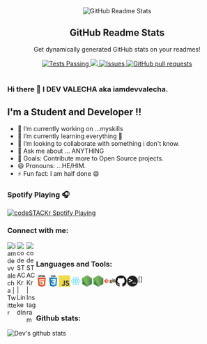 <p align="center">
 <img width="100px" src="https://res.cloudinary.com/iamdevvalecha/image/upload/v1594908242/logo_ccswme.svg" align="center" alt="GitHub Readme Stats" />
 <h2 align="center">GitHub Readme Stats</h2>
 <p align="center">Get dynamically generated GitHub stats on your readmes!</p>
</p>
  <p align="center">
    <a href="https://github.com/iamdevvalecha/github-readme-stats/actions">
      <img alt="Tests Passing" src="https://github.com/iamdevvalecha/github-readme-stats/workflows/Test/badge.svg" />
    </a>
    <a href="https://codecov.io/gh/iamdevvalecha/github-readme-stats">
      <img src="https://codecov.io/gh/iamdevvalecha/github-readme-stats/branch/master/graph/badge.svg" />
    </a>
    <a href="https://github.com/iamdevvalecha/github-readme-stats/issues">
      <img alt="Issues" src="https://img.shields.io/github/issues/iamdevvalecha/github-readme-stats?color=0088ff" />
    </a>
    <a href="https://github.com/iamdevvalecha/github-readme-stats/pulls">
      <img alt="GitHub pull requests" src="https://img.shields.io/github/issues-pr/iamdevvalecha/github-readme-stats?color=0088ff" />
    </a>
    <br />
    <br />
  
 
  
### Hi there 👋 I DEV VALECHA aka iamdevvalecha.


## I'm a Student and Developer !!

- 🔭 I’m currently working on ...myskills
- 🌱 I’m currently learning everything 🤣
- 👯 I’m looking to collaborate with something i don't know.
- 💬 Ask me about ... ANYTHING
- 🥅 Goals: Contribute more to Open Source projects.
- 😄 Pronouns: ...HE/HIM.
- ⚡ Fun fact: I am half done 😄


### Spotify Playing 🎧

[<img src="https://now-playing-codestackr.vercel.app/api/spotify-playing" alt="codeSTACKr Spotify Playing" width="350" />](https://open.spotify.com/user/swyqyimdc12jajde4vpwd2x1b)


### Connect with me:
[<img align="left" alt="iamdevvalecha | Twitter" width="22px" src="https://cdn.jsdelivr.net/npm/simple-icons@v3/icons/twitter.svg" />][twitter]
[<img align="left" alt="codeSTACKr | LinkedIn" width="22px" src="https://cdn.jsdelivr.net/npm/simple-icons@v3/icons/linkedin.svg" />][linkedin]
[<img align="left" alt="codeSTACKr | Instagram" width="22px" src="https://cdn.jsdelivr.net/npm/simple-icons@v3/icons/instagram.svg" />][instagram]

<br />

### Languages and Tools:
[<img align="left" alt="HTML5" width="26px" src="https://raw.githubusercontent.com/github/explore/80688e429a7d4ef2fca1e82350fe8e3517d3494d/topics/html/html.png" />][webdevplaylist]
[<img align="left" alt="CSS3" width="26px" src="https://raw.githubusercontent.com/github/explore/80688e429a7d4ef2fca1e82350fe8e3517d3494d/topics/css/css.png" />][cssplaylist]
[<img align="left" alt="JavaScript" width="26px" src="https://raw.githubusercontent.com/github/explore/80688e429a7d4ef2fca1e82350fe8e3517d3494d/topics/javascript/javascript.png" />]
[<img align="left" alt="React" width="26px" src="https://raw.githubusercontent.com/github/explore/80688e429a7d4ef2fca1e82350fe8e3517d3494d/topics/react/react.png" />][reactplaylist]
[<img align="left" alt="Node.js" width="26px" src="https://raw.githubusercontent.com/github/explore/80688e429a7d4ef2fca1e82350fe8e3517d3494d/topics/nodejs/nodejs.png" />][webdevplaylist]
[<img align="left" alt="Node.js" width="26px" src="https://raw.githubusercontent.com/github/explore/80688e429a7d4ef2fca1e82350fe8e3517d3494d/topics/nodejs/nodejs.png" />][webdevplaylist]
[<img align="left" alt="Git" width="26px" src="https://raw.githubusercontent.com/github/explore/80688e429a7d4ef2fca1e82350fe8e3517d3494d/topics/git/git.png" />][webdevplaylist]
[<img align="left" alt="GitHub" width="26px" src="https://raw.githubusercontent.com/github/explore/78df643247d429f6cc873026c0622819ad797942/topics/github/github.png" />][webdevplaylist]
[<img align="left" alt="Terminal" width="26px" src="https://raw.githubusercontent.com/github/explore/80688e429a7d4ef2fca1e82350fe8e3517d3494d/topics/terminal/terminal.png" />][webdevplaylist]

<br />
<br />

[twitter]: https://twitter.com/iamdevvalecha
[youtube]: https://youtube.com/codeSTACKr
[instagram]: https://www.instagram.com/iamdevvalecha/
[linkedin]:https://www.linkedin.com/in/dev-valecha-9655431b3/
[webdevplaylist]: https://www.youtube.com/playlist?list=PLkwxH9e_vrAJ0WbEsFA9W3I1W-g_BTsbt
[jsplaylist]: https://www.youtube.com/playlist?list=PLkwxH9e_vrALRJKu7wfXby3MKeflhTu6B
[cssplaylist]: https://www.youtube.com/playlist?list=PLkwxH9e_vrALSdvZuEh6gqQdmDoDIoqz4
[reactplaylist]: https://www.youtube.com/playlist?list=PLkwxH9e_vrAK4TdffpxKY3QGyHCpxFcQ0






### Github stats:

![Dev's github stats](https://github-readme-stats.vercel.app/api?username=iamdevvalecha&show_icons=true&theme=radical)
